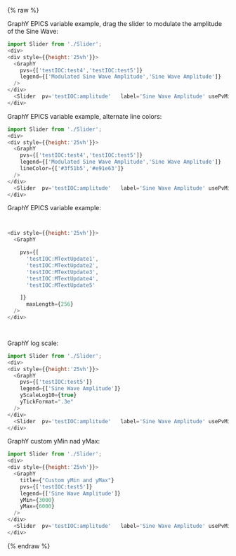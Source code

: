 {% raw %}

GraphY EPICS variable example, drag the slider to modulate the amplitude of the Sine Wave:
```js
import Slider from './Slider';
<div>
<div style={{height:'25vh'}}>
  <GraphY  
    pvs={['testIOC:test4','testIOC:test5']}  
    legend={['Modulated Sine Wave Amplitude','Sine Wave Amplitude']}
  />
</div>
  <Slider  pv='testIOC:amplitude'   label='Sine Wave Amplitude' usePvMinMax={true}/>
</div>


```

GraphY EPICS variable example, alternate line colors:
```js
import Slider from './Slider';
<div>
<div style={{height:'25vh'}}>
  <GraphY  
    pvs={['testIOC:test4','testIOC:test5']}  
    legend={['Modulated Sine Wave Amplitude','Sine Wave Amplitude']}
    lineColor={['#3f51b5','#e91e63']}
  />
</div>
  <Slider  pv='testIOC:amplitude'   label='Sine Wave Amplitude' usePvMinMax={true}/>
</div>


```






GraphY EPICS variable example:
```js


<div style={{height:'25vh'}}>
  <GraphY  

    pvs={[
      'testIOC:MTextUpdate1',
      'testIOC:MTextUpdate2',
      'testIOC:MTextUpdate3',
      'testIOC:MTextUpdate4',
      'testIOC:MTextUpdate5'

    ]}
      maxLength={256}
  />
</div>




```
GraphY log scale:
```js
import Slider from './Slider';
<div>
<div style={{height:'25vh'}}>
  <GraphY  
    pvs={['testIOC:test5']}  
    legend={['Sine Wave Amplitude']}
    yScaleLog10={true}
    yTickFormat=".3e" 
  />
</div>
  <Slider  pv='testIOC:amplitude'   label='Sine Wave Amplitude' usePvMinMax={true}/>
</div>


```


GraphY custom yMin nad yMax:
```js
import Slider from './Slider';
<div>
<div style={{height:'25vh'}}>
  <GraphY
    title={"Custom yMin and yMax"}  
    pvs={['testIOC:test5']}  
    legend={['Sine Wave Amplitude']}
    yMin={3000}
    yMax={6000}
  />
</div>
  <Slider  pv='testIOC:amplitude'   label='Sine Wave Amplitude' usePvMinMax={true}/>
</div>
```
{% endraw %}